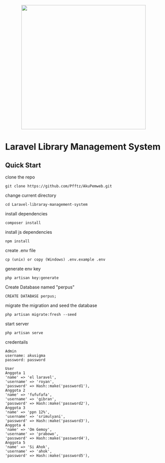 <p align="center"><a href="https://laravel.com" target="_blank"><img src="https://raw.githubusercontent.com/laravel/art/master/logo-lockup/5%20SVG/2%20CMYK/1%20Full%20Color/laravel-logolockup-cmyk-red.svg" width="400"></a></p>

# Laravel Library Management System

## Quick Start 
clone the repo
```
git clone https://github.com/Pfftz/AkuPemweb.git
```
change current directory
```
cd Laravel-libraray-management-system
```
install dependencies
```
composer install
```
install js dependencies
```
npm install
````
create .env file
```
cp (unix) or copy (Windows) .env.example .env
```
generate env key
```
php artisan key:generate
```
Create Database named "perpus"
```
CREATE DATABASE perpus;
```
migrate the migration and seed the database
```
php artisan migrate:fresh --seed
```
start server
```
php artisan serve
```
credentails
```
Admin
username: akusigma
password: password

User
Anggota 1
'name' => 'el laravel',
'username' => 'royan',
'password' => Hash::make('password1'),
Anggota 2
'name' => 'fufufafa',
'username' => 'gibran',
'password' => Hash::make('password2'),
Anggota 3
'name' => 'ppn 12%',
'username' => 'srimulyani',
'password' => Hash::make('password3'),
Anggota 4
'name' => 'Om Gemoy',
'username' => 'prabowo',
'password' => Hash::make('password4'),
Anggota 5
'name' => 'Si Ahok',
'username' => 'ahok',
'password' => Hash::make('password5'),
```
